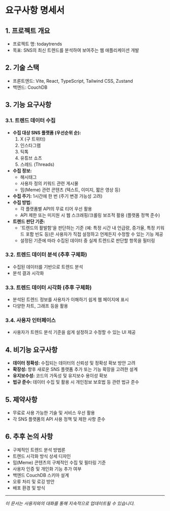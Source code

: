 # 요구사항 명세서

## 1. 프로젝트 개요
*   프로젝트 명: todaytrends
*   목표: SNS의 최신 트렌드를 분석하여 보여주는 웹 애플리케이션 개발

## 2. 기술 스택
*   프론트엔드: Vite, React, TypeScript, Tailwind CSS, Zustand
*   백엔드: CouchDB

## 3. 기능 요구사항

### 3.1. 트렌드 데이터 수집
*   **수집 대상 SNS 플랫폼 (우선순위 순):**
    1.  X (구 트위터)
    2.  인스타그램
    3.  틱톡
    4.  유튜브 쇼츠
    5.  스레드 (Threads)
*   **수집 정보:**
    *   해시태그
    *   사용자 정의 키워드 관련 게시물
    *   밈(Meme) 관련 콘텐츠 (텍스트, 이미지, 짧은 영상 등)
*   **수집 주기:** 1시간에 한 번 (주기 변경 가능성 고려)
*   **수집 방법:**
    *   각 플랫폼별 API의 무료 티어 우선 활용
    *   API 제한 또는 미지원 시 웹 스크래핑/크롤링 보조적 활용 (플랫폼 정책 준수)
*   **트렌드 판단 기준:**
    *   '트렌드의 활발함'을 판단하는 기준 (예: 특정 시간 내 언급량, 증가율, 특정 키워드 포함 빈도 등)은 사용자가 직접 설정하고 언제든지 수정할 수 있는 기능 제공
    *   설정된 기준에 따라 수집된 데이터 중 실제 트렌드로 판단할 항목을 필터링

### 3.2. 트렌드 데이터 분석 (추후 구체화)
*   수집된 데이터를 기반으로 트렌드 분석
*   분석 결과 시각화

### 3.3. 트렌드 데이터 시각화 (추후 구체화)
*   분석된 트렌드 정보를 사용자가 이해하기 쉽게 웹 페이지에 표시
*   다양한 차트, 그래프 등을 활용

### 3.4. 사용자 인터페이스
*   사용자가 트렌드 분석 기준을 쉽게 설정하고 수정할 수 있는 UI 제공

## 4. 비기능 요구사항
*   **데이터 정확성:** 수집되는 데이터의 신뢰성 및 정확성 확보 방안 고려
*   **확장성:** 향후 새로운 SNS 플랫폼 추가 또는 기능 확장을 고려한 설계
*   **유지보수성:** 코드의 가독성 및 유지보수 용이성 확보
*   **법규 준수:** 데이터 수집 및 활용 시 개인정보 보호법 등 관련 법규 준수

## 5. 제약사항
*   무료로 사용 가능한 기술 및 서비스 우선 활용
*   각 SNS 플랫폼의 API 사용 정책 및 제한 사항 준수

## 6. 추후 논의 사항
*   구체적인 트렌드 분석 방법론
*   트렌드 시각화 방식 상세 디자인
*   밈(Meme) 콘텐츠의 구체적인 수집 및 필터링 기준
*   사용자 인증 및 개인화 기능 추가 여부
*   백엔드 CouchDB 스키마 설계
*   오류 처리 및 로깅 방안
*   배포 환경 및 방식

---
*이 문서는 사용자와의 대화를 통해 지속적으로 업데이트될 수 있습니다.*
